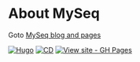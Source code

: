 # About MySeq

Goto [MySeq blog and pages](https://myseq.github.io/)

[![Hugo](https://img.shields.io/badge/Hugo-black.svg?style=for-the-badge&logo=Hugo)](https://gohugo.io/)
[![CD](https://github.com/myseq/myseq.github.io/actions/workflows/cd.yml/badge.svg)](https://github.com/myseq/myseq.github.io/actions/workflows/cd.yml) 
[![View site - GH Pages](https://img.shields.io/badge/View_site-GH_Pages-2ea44f?style=for-the-badge)](https://myseq.github.io)



